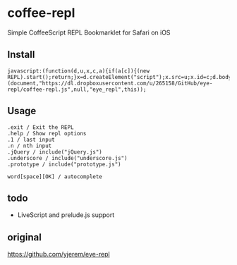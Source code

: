 # coffee-repl

Simple CoffeeScript REPL Bookmarklet for Safari on iOS


## Install

    javascript:(function(d,u,x,c,a){if(a[c]){(new REPL).start();return;}x=d.createElement("script");x.src=u;x.id=c;d.body.appendChild(x);}(document,"https://dl.dropboxusercontent.com/u/265158/GitHub/eye-repl/coffee-repl.js",null,"eye_repl",this));

## Usage

    .exit / Exit the REPL
    .help / Show repl options
    .1 / last input
    .n / nth input
    .jQuery / include("jQuery.js")
    .underscore / include("underscore.js")
    .prototype / include("prototype.js")

    word[space][OK] / autocomplete 

## todo
- LiveScript and prelude.js support

## original

https://github.com/yjerem/eye-repl